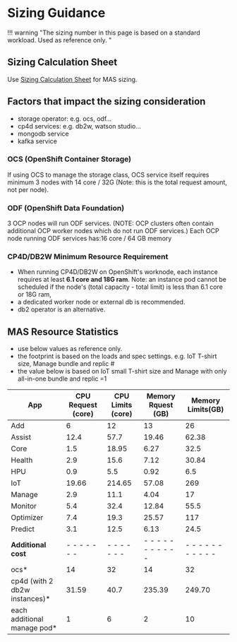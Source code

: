 # Sizing Guidance

!!! warning "The sizing number in this page is based on a standard workload. Used as reference only. "

## Sizing Calculation Sheet 

Use [Sizing Calculation Sheet](https://ibm.seismic.com/Link/Content/DC8bqDGgWfRpJ8QF8qd3m2WqG9D8) for MAS sizing. 


## Factors that impact the sizing consideration

* storage operator: e.g. ocs, odf...
* cp4d services: e.g. db2w, watson studio...
* mongodb service
* kafka service

### OCS (OpenShift Container Storage)

If using OCS to manage the storage class, OCS service itself requires minimum 3 nodes with 14 core / 32G (Note: this is the total request amount, not per node).

### ODF (OpenShift Data Foundation)

3 OCP nodes will run ODF services. (NOTE: OCP clusters often contain additional OCP worker nodes which do not run ODF services.)
Each OCP node running ODF services has:16 core / 64 GB memory

### CP4D/DB2W Minimum Resource Requirement

* When running CP4D/DB2W on OpenShift's worknode, each instance requires at least **6.1 core and 18G ram**. Note: an instance pod cannot be scheduled if the node's (total capacity - total limit) is less than 6.1 core or 18G ram,
* a dedicated worker node or external db is recommended. 
* db2 operator is an alternative. 


## MAS Resource Statistics

* use below values as reference only. 
* the footprint is based on the loads and spec settings. e.g. IoT T-shirt size, Manage bundle and replic #
* the value below is based on IoT small T-shirt size and Manage with only all-in-one bundle and replic =1

| App                   | CPU Request (core) |  CPU   Limits (core) | Memory Rquest (GB) |  Memory Limits(GB)  |
|-----------------------|--------------------|----------------------|-------------------|---------------------|
| Add                   | 6                  | 12                   | 13                | 26                  |
| Assist                | 12.4               | 57.7                 | 19.46             | 62.38              |
| Core                  | 1.5                | 18.95                | 6.27              | 32.5                |
| Health                | 2.9                | 15.6                 | 7.12              | 30.84         |
| HPU                   | 0.9                | 5.5                  | 0.92              | 6.5                 |
| IoT                   | 19.66              | 214.65               | 57.08             | 269                 |
| Manage                | 2.9                | 11.1                 | 4.04              | 17                  |
| Monitor               | 5.4                | 32.4                 | 12.84             | 55.5                |
| Optimizer             | 7.4                | 19.3                 | 25.57             | 117                 |
| Predict               | 3.1                | 12.5                 | 6.13              | 24.5                |
|        **Additional cost**    |  - - - - - - -| - - - - - - - | - - - - - - - - - - - | - - - - - - - - - - - |
|                         ocs* 	|  14 	        |  32 	        |14 	                | 32 	                |
| cp4d (with 2 db2w instances)* | 31.59       	| 40.7      	| 235.39               	| 249.70              	|
|   each additional manage pod* | 1           	| 6         	| 2                    	| 10                  	|
